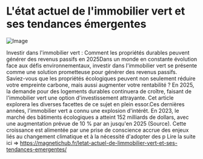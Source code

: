 # L'état actuel de l'immobilier vert et ses tendances émergentes

![Image](https://images.pexels.com/photos/16461718/pexels-photo-16461718.jpeg?auto=compress&cs=tinysrgb&h=650&w=940)

Investir dans l'immobilier vert : Comment les propriétés durables peuvent générer des revenus passifs en 2025Dans un monde en constante évolution face aux défis environnementaux, investir dans l'immobilier vert se présente comme une solution prometteuse pour générer des revenus passifs. Saviez-vous que les propriétés écologiques peuvent non seulement réduire votre empreinte carbone, mais aussi augmenter votre rentabilité ? En 2025, la demande pour des logements durables continuera de croître, faisant de l'immobilier vert une option d'investissement attrayante. Cet article explorera les diverses facettes de ce sujet en plein essor.Ces dernières années, l'immobilier vert a connu une explosion d'intérêt. En 2023, le marché des bâtiments écologiques a atteint 152 milliards de dollars, avec une augmentation prévue de 10 % par an jusqu'en 2025 (Source). Cette croissance est alimentée par une prise de conscience accrue des enjeux liés au changement climatique et à la nécessité d'adopter des p Lire la suite ici => https://magnetichub.fr/letat-actuel-de-limmobilier-vert-et-ses-tendances-emergentes/
